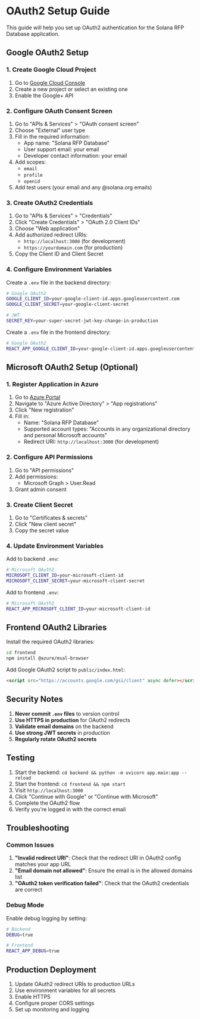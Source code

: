 # OAuth2 Setup Guide

This guide will help you set up OAuth2 authentication for the Solana RFP Database application.

## Google OAuth2 Setup

### 1. Create Google Cloud Project

1. Go to [Google Cloud Console](https://console.cloud.google.com/)
2. Create a new project or select an existing one
3. Enable the Google+ API

### 2. Configure OAuth Consent Screen

1. Go to "APIs & Services" > "OAuth consent screen"
2. Choose "External" user type
3. Fill in the required information:
   - App name: "Solana RFP Database"
   - User support email: your email
   - Developer contact information: your email
4. Add scopes:
   - `email`
   - `profile`
   - `openid`
5. Add test users (your email and any @solana.org emails)

### 3. Create OAuth2 Credentials

1. Go to "APIs & Services" > "Credentials"
2. Click "Create Credentials" > "OAuth 2.0 Client IDs"
3. Choose "Web application"
4. Add authorized redirect URIs:
   - `http://localhost:3000` (for development)
   - `https://yourdomain.com` (for production)
5. Copy the Client ID and Client Secret

### 4. Configure Environment Variables

Create a `.env` file in the backend directory:

```bash
# Google OAuth2
GOOGLE_CLIENT_ID=your-google-client-id.apps.googleusercontent.com
GOOGLE_CLIENT_SECRET=your-google-client-secret

# JWT
SECRET_KEY=your-super-secret-jwt-key-change-in-production
```

Create a `.env` file in the frontend directory:

```bash
# Google OAuth2
REACT_APP_GOOGLE_CLIENT_ID=your-google-client-id.apps.googleusercontent.com
```

## Microsoft OAuth2 Setup (Optional)

### 1. Register Application in Azure

1. Go to [Azure Portal](https://portal.azure.com/)
2. Navigate to "Azure Active Directory" > "App registrations"
3. Click "New registration"
4. Fill in:
   - Name: "Solana RFP Database"
   - Supported account types: "Accounts in any organizational directory and personal Microsoft accounts"
   - Redirect URI: `http://localhost:3000` (for development)

### 2. Configure API Permissions

1. Go to "API permissions"
2. Add permissions:
   - Microsoft Graph > User.Read
3. Grant admin consent

### 3. Create Client Secret

1. Go to "Certificates & secrets"
2. Click "New client secret"
3. Copy the secret value

### 4. Update Environment Variables

Add to backend `.env`:

```bash
# Microsoft OAuth2
MICROSOFT_CLIENT_ID=your-microsoft-client-id
MICROSOFT_CLIENT_SECRET=your-microsoft-client-secret
```

Add to frontend `.env`:

```bash
# Microsoft OAuth2
REACT_APP_MICROSOFT_CLIENT_ID=your-microsoft-client-id
```

## Frontend OAuth2 Libraries

Install the required OAuth2 libraries:

```bash
cd frontend
npm install @azure/msal-browser
```

Add Google OAuth2 script to `public/index.html`:

```html
<script src="https://accounts.google.com/gsi/client" async defer></script>
```

## Security Notes

1. **Never commit `.env` files** to version control
2. **Use HTTPS in production** for OAuth2 redirects
3. **Validate email domains** on the backend
4. **Use strong JWT secrets** in production
5. **Regularly rotate OAuth2 secrets**

## Testing

1. Start the backend: `cd backend && python -m uvicorn app.main:app --reload`
2. Start the frontend: `cd frontend && npm start`
3. Visit `http://localhost:3000`
4. Click "Continue with Google" or "Continue with Microsoft"
5. Complete the OAuth2 flow
6. Verify you're logged in with the correct email

## Troubleshooting

### Common Issues

1. **"Invalid redirect URI"**: Check that the redirect URI in OAuth2 config matches your app URL
2. **"Email domain not allowed"**: Ensure the email is in the allowed domains list
3. **"OAuth2 token verification failed"**: Check that the OAuth2 credentials are correct

### Debug Mode

Enable debug logging by setting:

```bash
# Backend
DEBUG=true

# Frontend
REACT_APP_DEBUG=true
```

## Production Deployment

1. Update OAuth2 redirect URIs to production URLs
2. Use environment variables for all secrets
3. Enable HTTPS
4. Configure proper CORS settings
5. Set up monitoring and logging
